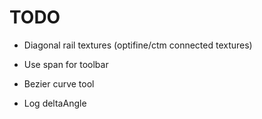 # TODO
- Diagonal rail textures (optifine/ctm connected textures)

- Use span for toolbar

- Bezier curve tool

- Log deltaAngle